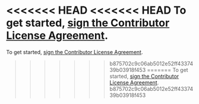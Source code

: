 <<<<<<< HEAD
<<<<<<< HEAD
 To get started, <a
 href="http://www.clahub.com/agreements/isaacs/abbrev-js">sign the
 Contributor License Agreement</a>.
=======
 To get started, <a
 href="http://www.clahub.com/agreements/isaacs/abbrev-js">sign the
 Contributor License Agreement</a>.
>>>>>>> b875702c9c06ab5012e52ff4337439b03918f453
=======
 To get started, <a
 href="http://www.clahub.com/agreements/isaacs/abbrev-js">sign the
 Contributor License Agreement</a>.
>>>>>>> b875702c9c06ab5012e52ff4337439b03918f453
